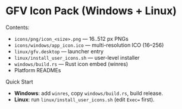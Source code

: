 # GFV Icon Pack (Windows + Linux)

Contents:
- `icons/png/icon_<size>.png` — 16..512 px PNGs
- `icons/windows/app_icon.ico` — multi-resolution ICO (16–256)
- `linux/gfv.desktop` — launcher entry
- `linux/install_user_icons.sh` — user-level installer
- `windows/build.rs` — Rust icon embed (winres)
- Platform READMEs

Quick Start
- **Windows**: add `winres`, copy `windows/build.rs`, build release.
- **Linux**: run `linux/install_user_icons.sh` (edit `Exec=` first).
